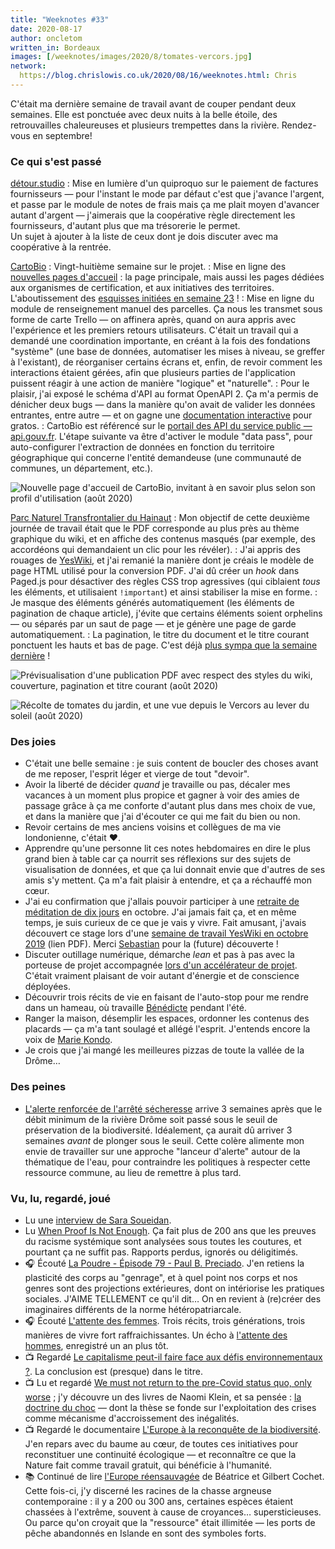 ```yaml
---
title: "Weeknotes #33"
date: 2020-08-17
author: oncletom
written_in: Bordeaux
images: [/weeknotes/images/2020/8/tomates-vercors.jpg]
network:
  https://blog.chrislowis.co.uk/2020/08/16/weeknotes.html: Chris
---
```


C'était ma dernière semaine de travail avant de couper pendant deux semaines.
Elle est ponctuée avec deux nuits à la belle étoile, des retrouvailles chaleureuses et plusieurs trempettes dans la rivière. Rendez-vous en septembre!

<!--more-->

### Ce qui s'est passé

[détour.studio]
: Mise en lumière d'un quiproquo sur le paiement de factures fournisseurs — pour l'instant le mode par défaut c'est que j'avance l'argent, et passe par le module de notes de frais mais ça me plait moyen d'avancer autant d'argent — j'aimerais que la coopérative règle directement les fournisseurs, d'autant plus que ma trésorerie le permet.<br>Un sujet à ajouter à la liste de ceux dont je dois discuter avec ma coopérative à la rentrée.

[CartoBio]
: Vingt-huitième semaine sur le projet.
: Mise en ligne des [nouvelles pages d'accueil][CartoBio] : la page principale, mais aussi les pages dédiées aux organismes de certification, et aux initiatives des territoires. L'aboutissement des [esquisses initiées en semaine 23](/weeknotes/28/) !
: Mise en ligne du module de renseignement manuel des parcelles. Ça nous les transmet sous forme de carte Trello — on affinera après, quand on aura appris avec l'expérience et les premiers retours utilisateurs. C'était un travail qui a demandé une coordination importante, en créant à la fois des fondations "système" (une base de données, automatiser les mises à niveau, se greffer à l'existant), de réorganiser certains écrans et, enfin, de revoir comment les interactions étaient gérées, afin que plusieurs parties de l'application puissent réagir à une action de manière "logique" et "naturelle".
: Pour le plaisir, j'ai exposé le schéma d'API au format OpenAPI 2. Ça m'a permis de dénicher deux bugs — dans la manière qu'on avait de valider les données entrantes, entre autre — et on gagne une [documentation interactive](https://api.gouv.fr/documentation/api_cartobio_territoires) pour gratos.
: CartoBio est référencé sur le [portail des API du service public — api.gouv.fr](https://api.gouv.fr/les-api/api_cartobio_territoires). L'étape suivante va être d'activer le module "data pass", pour auto-configurer l'extraction de données en fonction du territoire géographique qui concerne l'entité demandeuse (une communauté de communes, un département, etc.).

![](/weeknotes/images/2020/8/cartobio-home.jpg "Nouvelle page d'accueil de CartoBio, invitant à en savoir plus selon son profil d'utilisation (août 2020)")

[Parc Naturel Transfrontalier du Hainaut]
: Mon objectif de cette deuxième journée de travail était que le PDF corresponde au plus près au thème graphique du wiki, et en affiche des contenus masqués (par exemple, des accordéons qui demandaient un clic pour les révéler).
: J'ai appris des rouages de [YesWiki](https://yeswiki.net), et j'ai remanié la manière dont je créais le modèle de page HTML utilisé pour la conversion PDF. J'ai dû créer un _hook_ dans Paged.js pour désactiver des règles CSS trop agressives (qui ciblaient _tous_ les éléments, et utilisaient `!important`) et ainsi stabiliser la mise en forme.
: Je masque des éléments générés automatiquement (les éléments de pagination de chaque article), j'évite que certains éléments soient orphelins — ou séparés par un saut de page — et je génère une page de garde automatiquement.
: La pagination, le titre du document et le titre courant ponctuent les hauts et bas de page. C'est déjà [plus sympa que la semaine dernière](weeknotes/30-31-32/) !

![](/weeknotes/images/2020/8/yeswiki-ebook-styles.png "Prévisualisation d'une publication PDF avec respect des styles du wiki, couverture, pagination et titre courant (août 2020)")


![](/weeknotes/images/2020/8/tomates-vercors.jpg "Récolte de tomates du jardin, et une vue depuis le Vercors au lever du soleil (août 2020)")

### Des joies

- C'était une belle semaine : je suis content de boucler des choses avant de me reposer, l'esprit léger et vierge de tout "devoir".
- Avoir la liberté de décider _quand_ je travaille ou pas, décaler mes vacances à un moment plus propice et gagner à voir des amies de passage grâce à ça me conforte d'autant plus dans mes choix de vue, et dans la manière que j'ai d'écouter ce qui me fait du bien ou non.
- Revoir certains de mes anciens voisins et collègues de ma vie londonienne, c'était ♥️.
- Apprendre qu'une personne lit ces notes hebdomaires en dire le plus grand bien à table car ça nourrit ses réflexions sur des sujets de visualisation de données, et que ça lui donnait envie que d'autres de ses amis s'y mettent. Ça m'a fait plaisir à entendre, et ça a réchauffé mon cœur.
- J'ai eu confirmation que j'allais pouvoir participer à une [retraite de méditation de dix jours](https://www.dhamma.org/fr/schedules/noncenter/southeast.fr) en octobre. J'ai jamais fait ça, et en même temps, je suis curieux de ce que je vais y vivre. Fait amusant, j'avais découvert ce stage lors d'une [semaine de travail YesWiki en octobre 2019](https://yeswiki.net/?PagerencontrE/download&file=YW_Vedene_oct19.pdf) (lien PDF). Merci [Sebastian](https://gitlab.adullact.net/seballot) pour la (future) découverte !
- Discuter outillage numérique, démarche _lean_ et pas à pas avec la porteuse de projet accompagnée [lors d'un accélérateur de projet](/weeknotes/10/). C'était vraiment plaisant de voir autant d'énergie et de conscience déployées.
- Découvrir trois récits de vie en faisant de l'auto-stop pour me rendre dans un hameau, où travaille [Bénédicte](http://www.benedictelambert.com/) pendant l'été.
- Ranger la maison, désemplir les espaces, ordonner les contenus des placards — ça m'a tant soulagé et allégé l'esprit. J'entends encore la voix de [Marie Kondo](https://konmari.com/).
- Je crois que j'ai mangé les meilleures pizzas de toute la vallée de la Drôme…

### Des peines

- [L'alerte renforcée de l'arrêté sécheresse](http://www.drome.gouv.fr/ap-26-2020-07-31-003-restriction-provisoire-de-a7525.html) arrive 3 semaines après que le débit minimum de la rivière Drôme soit passé sous le seuil de préservation de la biodiversité. Idéalement, ça aurait dû arriver 3 semaines _avant_ de plonger sous le seuil. Cette colère alimente mon envie de travailler sur une approche "lanceur d'alerte" autour de la thématique de l'eau, pour contraindre les politiques à respecter cette ressource commune, au lieu de remettre à plus tard.

### Vu, lu, regardé, joué

- Lu une [interview de Sara Soueidan](https://www.welcometothejungle.com/en/articles/interview-sara-soueidan).
- Lu [When Proof Is Not Enough](https://fivethirtyeight.com/features/when-proof-is-not-enough/). Ça fait plus de 200 ans que les preuves du racisme systémique sont analysées sous toutes les coutures, et pourtant ça ne suffit pas. Rapports perdus, ignorés ou déligitimés.
- 🎧 Écouté [La Poudre - Épisode 79 - Paul B. Preciado](https://soundcloud.com/nouvelles-ecoutes/la-poudre-episode-79-paul-b-preciado). J'en retiens la plasticité des corps au "genrage", et à quel point nos corps et nos genres sont des projections extérieures, dont on intériorise les pratiques sociales. J'AIME TELLEMENT ce qu'il dit… On en revient à (re)créer des imaginaires différents de la norme hétéropatriarcale.
- 🎧 Écouté [L'attente des femmes](https://www.franceculture.fr/emissions/les-pieds-sur-terre/lattente-des-femmes). Trois récits, trois générations, trois manières de vivre fort raffraichissantes. Un écho à [l'attente des hommes](https://www.franceculture.fr/emissions/les-pieds-sur-terre/lattente-des-hommes), enregistré un an plus tôt.
- 📺 Regardé [Le capitalisme peut-il faire face aux défis environnementaux ?](https://www.youtube.com/watch?v=mj9Fma0dRoE). La conclusion est (presque) dans le titre.
- 📺 Lu et regardé [We must not return to the pre-Covid status quo, only worse](https://www.theguardian.com/books/2020/jul/13/naomi-klein-we-must-not-return-to-the-pre-covid-status-quo-only-worse) ; j'y découvre un des livres de Naomi Klein, et sa pensée : [la doctrine du choc](http://www.outilsdusoin.fr/spip.php?article681) — dont la thèse se fonde sur l'exploitation des crises comme mécanisme d'accroissement des inégalités.
- 📺 Regardé le documentaire [L'Europe à la reconquête de la biodiversité](https://www.arte.tv/fr/videos/078695-000-A/l-europe-a-la-reconquete-de-la-biodiversite/). J'en repars avec du baume au cœur, de toutes ces initiatives pour reconstituer une continuité écologique — et reconnaître ce que la Nature fait comme travail gratuit, qui bénéficie à l'humanité.
- 📚 Continué de lire [l'Europe réensauvagée](https://www.actes-sud.fr/catalogue/sciences-humaines-et-sociales-sciences/leurope-reensauvagee) de Béatrice et Gilbert Cochet. Cette fois-ci, j'y discerné les racines de la chasse argneuse contemporaine : il y a 200 ou 300 ans, certaines espèces étaient chassées à l'extrême, souvent à cause de croyances… supersticieuses. Ou parce qu'on croyait que la "ressource" était illimitée — les ports de pêche abandonnés en Islande en sont des symboles forts.

[détour.studio]: /
[Stylo]: https://github.com/EcrituresNumeriques/stylo
[Jardins Nourriciers]: https://www.lesjardinsnourriciers.com/
[CartoBio]: https://cartobio.org/
[Usine Vivante]: https://www.usinevivante.org
[Revue Hybrid]: https://www.puv-editions.fr/collections/hybrid.html
[paged.js]: https://www.pagedjs.org/
[Parc Naturel Transfrontalier du Hainaut]: https://www.pnth-terreenaction.org

[Noémie]: https://noemiegirard.co
[Mélina]: http://melinacoaching.com/
[Anne-Sophie]: https://hello-bokeh.fr
[Guillaume]: https://www.yuzutech.fr/
[Claire]: https://www.lassembleuse.fr/
[Antoine]: https://www.quaternum.net/
[Alexandre]: https://apollonet.fr/
